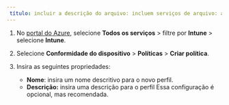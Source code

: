 ```yaml
---
 título: incluir a descrição do arquivo: incluem serviços de arquivo: autor do microsoft intune: MS. Service de MandiOhlinger: MS. Topic do microsoft intune: incluem MS. Date: MS. Author de 04/02/2019: MS. Custom de mandia: incluem arquivo ms.collection: M365-identity-device-management
---
```


1. No [portal do Azure](https://portal.azure.com), selecione **Todos os serviços** > filtre por **Intune** > selecione **Intune**.
2. Selecione **Conformidade do dispositivo** > **Políticas** > **Criar política**.
3. Insira as seguintes propriedades:

    - **Nome**: insira um nome descritivo para o novo perfil.
    - **Descrição:** insira uma descrição para o perfil Essa configuração é opcional, mas recomendada.
